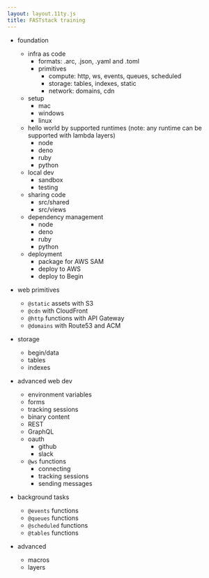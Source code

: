 ```yaml
---
layout: layout.11ty.js
title: FASTstack training
---
```



- foundation
  - infra as code
    - formats: .arc, .json, .yaml and .toml
    - primitives
      - compute: http, ws, events, queues, scheduled
      - storage: tables, indexes, static
      - network: domains, cdn
  - setup
    - mac
    - windows
    - linux
  - hello world by supported runtimes (note: any runtime can be supported with lambda layers)
    - node
    - deno
    - ruby
    - python
  - local dev
    - sandbox
    - testing 
  - sharing code
    - src/shared
    - src/views
  - dependency management 
    - node
    - deno
    - ruby
    - python
  - deployment
    - package for AWS SAM
    - deploy to AWS
    - deploy to Begin

- web primitives
  - `@static` assets with S3
  - `@cdn` with CloudFront
  - `@http` functions with API Gateway
  - `@domains` with Route53 and ACM

- storage
  - begin/data
  - tables
  - indexes

- advanced web dev
  - environment variables
  - forms
  - tracking sessions
  - binary content
  - REST
  - GraphQL
  - oauth
    - github
    - slack
  - `@ws` functions
    - connecting
    - tracking sessions
    - sending messages

- background tasks
  - `@events` functions
  - `@queues` functions
  - `@scheduled` functions
  - `@tables` functions

- advanced
  - macros
  - layers
